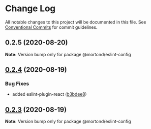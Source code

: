 # Change Log

All notable changes to this project will be documented in this file.
See [Conventional Commits](https://conventionalcommits.org) for commit guidelines.

## 0.2.5 (2020-08-20)

**Note:** Version bump only for package @mortond/eslint-config





## [0.2.4](https://github.com/daithimorton/bowhead/compare/@mortond/eslint-config@0.2.3...@mortond/eslint-config@0.2.4) (2020-08-19)


### Bug Fixes

* added eslint-plugin-react ([b3bdee8](https://github.com/daithimorton/bowhead/commit/b3bdee822ab384f67c9e925e7967aeff4f6c731f))





## [0.2.3](https://github.com/daithimorton/bowhead/compare/@mortond/eslint-config@0.2.2...@mortond/eslint-config@0.2.3) (2020-08-19)

**Note:** Version bump only for package @mortond/eslint-config
